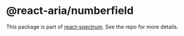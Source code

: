 # @react-aria/numberfield

This package is part of [react-spectrum](https://github.com/adobe/react-spectrum). See the repo for more details.
